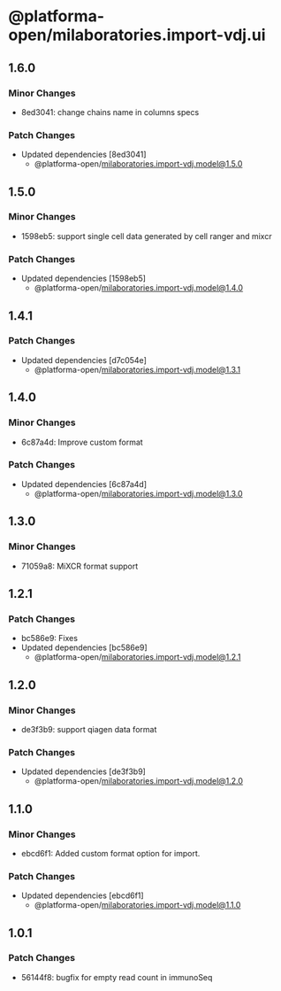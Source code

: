 # @platforma-open/milaboratories.import-vdj.ui

## 1.6.0

### Minor Changes

- 8ed3041: change chains name in columns specs

### Patch Changes

- Updated dependencies [8ed3041]
  - @platforma-open/milaboratories.import-vdj.model@1.5.0

## 1.5.0

### Minor Changes

- 1598eb5: support single cell data generated by cell ranger and mixcr

### Patch Changes

- Updated dependencies [1598eb5]
  - @platforma-open/milaboratories.import-vdj.model@1.4.0

## 1.4.1

### Patch Changes

- Updated dependencies [d7c054e]
  - @platforma-open/milaboratories.import-vdj.model@1.3.1

## 1.4.0

### Minor Changes

- 6c87a4d: Improve custom format

### Patch Changes

- Updated dependencies [6c87a4d]
  - @platforma-open/milaboratories.import-vdj.model@1.3.0

## 1.3.0

### Minor Changes

- 71059a8: MiXCR format support

## 1.2.1

### Patch Changes

- bc586e9: Fixes
- Updated dependencies [bc586e9]
  - @platforma-open/milaboratories.import-vdj.model@1.2.1

## 1.2.0

### Minor Changes

- de3f3b9: support qiagen data format

### Patch Changes

- Updated dependencies [de3f3b9]
  - @platforma-open/milaboratories.import-vdj.model@1.2.0

## 1.1.0

### Minor Changes

- ebcd6f1: Added custom format option for import.

### Patch Changes

- Updated dependencies [ebcd6f1]
  - @platforma-open/milaboratories.import-vdj.model@1.1.0

## 1.0.1

### Patch Changes

- 56144f8: bugfix for empty read count in immunoSeq
